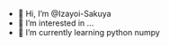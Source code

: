 - 👋 Hi, I’m @Izayoi-Sakuya
- 👀 I’m interested in ...
- 🌱 I’m currently learning python numpy

<!---
Lzayoi-Sakuya/Lzayoi-Sakuya is a ✨ special ✨ repository because its `README.md` (this file) appears on your GitHub profile.
You can click the Preview link to take a look at your changes.
--->
